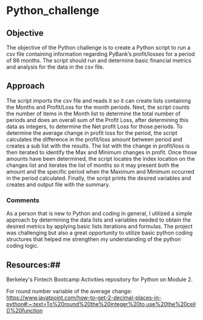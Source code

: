 # Python_challenge #

## Objective ## 
The objective of the Python challenge is to create a Python script to run a csv file containing information regarding PyBank’s profit/losses for a period of 86 months.  The script should run and determine basic financial metrics and analysis for the data in the csv file.

## Approach ##
The script imports the csv file and reads it so it can create lists containing the Months and Profit/Loss for the month periods.  Next, the script counts the number of items in the Month list to determine the total number of periods and does an overall sum of the Profit Loss, after determining this data as integers, to determine the Net profit Loss for those periods.
To determine the average change in profit loss for the period, the script calculates the difference in the profit/loss amount between period and creates a sub list with the results.  The list with the change in profit/loss is then iterated to identify the Max and Minimum changes in profit.  Once those amounts have been determined, the script locates the index location on the changes list and iterates the list of months so it may present both the amount and the specific period when the Maximum and Minimum occurred in the period calculated.
Finally, the script prints the desired variables and creates and output file with the summary.

### Comments ###
As a person that is new to Python and coding in general, I utilized a simple approach by determining the data lists and variables needed to obtain the desired metrics by applying basic lists iterations and formulas.   The project was challenging but also a great opportunity to utilize basic python coding structures that helped me strengthen my understanding of the python coding logic.


## Resources:##

Berkeley's Fintech Bootcamp Activities repository for Python on Module 2.


For round number variable of the average change:
https://www.javatpoint.com/how-to-get-2-decimal-places-in-python#:~:text=To%20round%20the%20integer%20to,use%20the%20ceil()%20function
